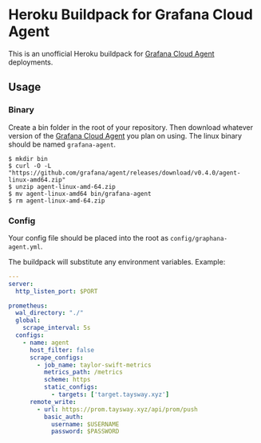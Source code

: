 # Heroku Buildpack for Grafana Cloud Agent

This is an unofficial Heroku buildpack for
[Grafana Cloud Agent](https://github.com/grafana/agent) deployments.

## Usage

### Binary
Create a bin folder in the root of your repository. Then download whatever
version of the [Grafana Cloud Agent](https://github.com/grafana/agent) you plan
on using. The linux binary should be named `grafana-agent`.

```
$ mkdir bin
$ curl -O -L "https://github.com/grafana/agent/releases/download/v0.4.0/agent-linux-amd64.zip"
$ unzip agent-linux-amd-64.zip
$ mv agent-linux-amd64 bin/grafana-agent
$ rm agent-linux-amd-64.zip
```

### Config
Your config file should be placed into the root as `config/graphana-agent.yml`.

The buildpack will substitute any environment variables. Example:

```yaml
---
server:
  http_listen_port: $PORT

prometheus:
  wal_directory: "./"
  global:
    scrape_interval: 5s
  configs:
    - name: agent
      host_filter: false
      scrape_configs:
        - job_name: taylor-swift-metrics
          metrics_path: /metrics
          scheme: https
          static_configs:
            - targets: ['target.taysway.xyz']
      remote_write:
        - url: https://prom.taysway.xyz/api/prom/push
          basic_auth:
            username: $USERNAME
            password: $PASSWORD
```

